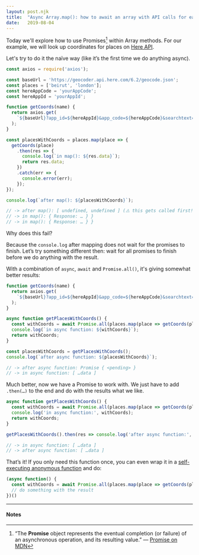 ```yaml
---
layout: post.njk
title:  "Async Array.map(): how to await an array with API calls for each item?"
date:   2019-08-04
---
```


Today we'll explore how to use Promises[^1] within Array methods. For our example, we will look up coordinates for places on [Here API](https://developer.here.com/documentation/geocoder/topics/quick-start-geocode.html).

Let's try to do it the naïve way (like itʼs the first time we do anything async).

```js
const axios = require('axios');

const baseUrl = 'https://geocoder.api.here.com/6.2/geocode.json';
const places = ['beirut', 'london']; 	
const hereAppCode = 'yourAppCode';
const hereAppId = 'yourAppId';

function getCoords(name) {
  return axios.get(
    `${baseUrl}?app_id=${hereAppId}&app_code=${hereAppCode}&searchtext=${name}`
  );
}

const placesWithCoords = places.map(place => {
  getCoords(place)
    .then(res => {
      console.log(`in map(): ${res.data}`);
      return res.data;
    })
    .catch(err => {
      console.error(err);
    });
});

console.log(`after map(): ${placesWithCoords}`);

// -> after map(): [ undefined, undefined ] (⚠️ this gets called first!)
// -> in map(): { Response: … } }
// -> in map(): { Response: … } }
```

Why does this fail?

Because the `console.log` after mapping does not wait for the promises to finish. Letʼs try something different then: wait for all promises to finish before we do anything with the result.

With a combination of `async`, `await` and `Promise.all()`, it's giving somewhat better results:

```js
function getCoords(name) {
  return axios.get(
    `${baseUrl}?app_id=${hereAppId}&app_code=${hereAppCode}&searchtext=${name}`
  );
}

async function getPlacesWithCoords() {
  const withCoords = await Promise.all(places.map(place => getCoords(place)));
  console.log(`in async function: ${withCoords}`);
  return withCoords;
}

const placesWithCoords = getPlacesWithCoords();
console.log(`after async function: ${placesWithCoords}`);

// -> after async function: Promise { <pending> }
// -> in async function: [ …data ]
```

Much better, now we have a Promise to work with. We just have to add `.then(…)` to the end and do with the results what we like.

```js
async function getPlacesWithCoords() {
  const withCoords = await Promise.all(places.map(place => getCoords(place)));
  console.log('in async function:', withCoords);
  return withCoords;
}

getPlacesWithCoords().then(res => console.log('after async function:', res));

// -> in async function: [ …data ]
// -> after async function: [ …data ]
```

Thatʼs it! If you only need this function once, you can even wrap it in a [self-executing anonymous function](https://developer.mozilla.org/en-US/docs/Glossary/IIFE) and do:

```js
(async function() {
  const withCoords = await Promise.all(places.map(place => getCoords(place)));
  // do something with the result
})()
```

---
#### Notes

[^1]: “The **Promise** object represents the eventual completion (or failure) of an asynchronous operation, and its resulting value.” — [Promise on MDN](https://developer.mozilla.org/en-US/docs/Web/JavaScript/Reference/Global_Objects/Promise)
